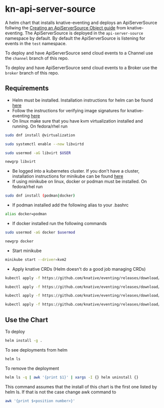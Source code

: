 # kn-api-server-source

A helm chart that installs knative-eventing and deploys an ApiServerSource follwing the
[Creating an ApiServerSource Object guide](https://knative.dev/docs/eventing/sources/apiserversource/getting-started/#creating-an-apiserversource-object)
from knative-eventing. The ApiServerSource is deployed in the `api-server-source` namespace by default. By default the ApiServerSource is listening for 
events in the `test` namespace.

To deploy and have ApiServerSource send cloud events to a Channel use the `channel` branch of this repo.

To deploy and have ApiServerSource send cloud events to a Broker use the `broker` branch of this repo.

## Requirements

* Helm must be installed. Installation instructions for helm can be found [here](https://helm.sh/docs/intro/install/)
* Follow the instructions for verifying image signatures for knative-eventing [here](https://knative.dev/docs/install/yaml-install/eventing/install-eventing-with-yaml/#verifying-image-signatures)
* On linux make sure that you have kvm virtualization installed and running. On fedora/rhel run
```bash
sudo dnf install @virtualization
```
```bash
sudo systemctl enable --now libvirtd
```
```bash
sudo usermod -aG libvirt $USER
```
```bash
newgrp libvirt
```
* Be logged into a kubernetes cluster. If you don't have a cluster, installation instructions for minikube can be found [here](https://minikube.sigs.k8s.io/docs/start/)
* If using minikube on linux, docker or podman must be installed. On fedora/rhel run
```bash
sudo dnf install (podman|docker)
```
  * If podman installed add the following alias to your .bashrc
  ```bash
  alias docker=podman
  ```
  * If docker installed run the following commands
  ```bash
  sudo usermod -aG docker $usermod
  ```
  ```bash
  newgrp docker
  ```
* Start minikube
```bash
minikube start --driver=kvm2
```
* Apply knative CRDs (Helm doesn't do a good job managing CRDs)
```bash
kubectl apply -f https://github.com/knative/eventing/releases/download/knative-v1.13.3/eventing-crds.yaml
```
```bash
kubectl apply -f https://github.com/knative/eventing/releases/download/knative-v1.13.3/eventing-core.yaml
```
```bash
kubectl apply -f https://github.com/knative/eventing/releases/download/knative-v1.13.3/in-memory-channel.yaml
```
```bash
kubectl apply -f https://github.com/knative/eventing/releases/download/knative-v1.13.3/mt-channel-broker.yaml
```

## Use the Chart

To deploy
```bash
helm install -g .
```

To see deployments from helm
```bash
helm ls
```

To remove the deployment
```bash
helm ls -q | awk '{print $1}' | xargs -I {} helm uninstall {}
```
This command assumes that the install of this chart is the first one listed by helm ls. If that is not the case change awk command to
```bash
awk '{print $<position number>}'
